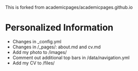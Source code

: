 This is forked from academicpages/academicpages.github.io

# Personalized Information
- Changes in _config.yml
- Changes in /_pages/: about.md and cv.md
- Add my photo to /images/
- Comment out additional top bars in /data/navigation.yml
- Add my CV to /files/
